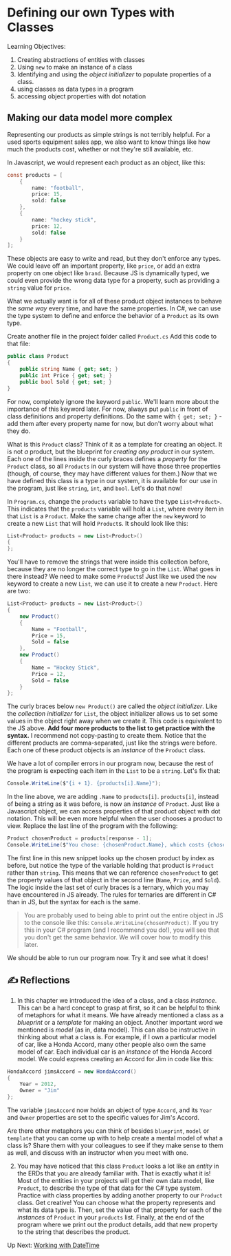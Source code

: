 # Defining our own Types with Classes
Learning Objectives:

1. Creating abstractions of entities with classes
1. Using `new` to make an instance of a class
1. Identifying and using the _object initializer_ to populate properties of a class. 
1. using classes as data types in a program
1. accessing object properties with dot notation

## Making our data model more complex
Representing our products as simple strings is not terribly helpful. For a used sports equipment sales app, we also want to know things like how much the products cost, whether or not they're still available, etc. 

In Javascript, we would represent each product as an object, like this:
``` csharp
const products = [
    {
        name: "football",
        price: 15,
        sold: false
    },
    {
        name: "hockey stick", 
        price: 12, 
        sold: false
    }
];
```
These objects are easy to write and read, but they don't enforce any types. We could leave off an important property, like `price`, or add an extra property on one object like `brand`. Because JS is dynamically typed, we could even provide the wrong data type for a property, such as providing a `string` value for `price`. 

What we actually want is for all of these product object instances to behave the _same way_ every time, and have the same properties. In C#, we can use the type system to define and enforce the behavior of a `Product` as its own type.

Create another file in the project folder called `Product.cs`
Add this code to that file:
``` csharp
public class Product
{
    public string Name { get; set; }
    public int Price { get; set; }
    public bool Sold { get; set; }
}
```
For now, completely ignore the keyword `public`.  We'll learn more about the importance of this keyword later. For now, always put `public` in front of class definitions and property definitions. Do the same with `{ get; set; }` - add them after every property name for now, but don't worry about what they do.   

What is this `Product` class? Think of it as a template for creating an object. It is not _a_ product, but the blueprint for _creating any product_ in our system. Each one of the lines inside the curly braces defines a _property_ for the `Product` class, so all `Products` in our system will have those three properties (though, of course, they may have different values for them.) Now that we have defined this class is a type in our system, it is available for our use in the program, just like `string`, `int`, and `bool`. Let's do that now!

In `Program.cs`, change the `products` variable to have the type `List<Product>`. This indicates that the `products` variable will hold a `List`, where every item in that `List` is a `Product`. Make the same change after the `new` keyword to create a new `List` that will hold `Product`s. It should look like this:
```csharp
List<Product> products = new List<Product>()
{
};
```
You'll have to remove the strings that were inside this collection before, because they are no longer the correct type to go in the `List`. What goes in there instead? We need to make some `Product`s!  Just like we used the `new` keyword to create a new `List`, we can use it to create a new `Product`.  Here are two:
```csharp
List<Product> products = new List<Product>()
{
    new Product()
    { 
        Name = "Football", 
        Price = 15, 
        Sold = false
    },
    new Product() 
    { 
        Name = "Hockey Stick", 
        Price = 12, 
        Sold = false
    }
};
```
The curly braces below `new Product()` are called the _object initializer_. Like the _collection initializer_ for `List`, the object initializer allows us to set some values in the object right away when we create it. This code is equivalent to the JS above. **Add four more products to the list to get practice with the syntax.** I recommend not copy-pasting to create them. Notice that the different products are comma-separated, just like the strings were before. Each one of these product objects is an _instance_ of the `Product` class.

We have a lot of compiler errors in our program now, because the rest of the program is expecting each item in the `List` to be a `string`.  Let's fix that:

```csharp
Console.WriteLine($"{i + 1}. {products[i].Name}");
```
In the line above, we are adding `.Name` to `products[i]`.  `products[i]`, instead of being a string as it was before, is now an _instance_ of `Product`. Just like a Javascript object, we can access properties of that product object with dot notation. This will be even more helpful when the user chooses a product to view. Replace the last line of the program with the following:

```csharp
Product chosenProduct = products[response - 1];
Console.WriteLine($"You chose: {chosenProduct.Name}, which costs {chosenProduct.Price} dollars and is {(chosenProduct.Sold ? "" : "not ")}sold.");
```
The first line in this new snippet looks up the chosen product by index as before, but notice the type of the variable holding that product is `Product` rather than `string`. This means that we can reference `chosenProduct` to get the property values of that object in the second line (`Name`, `Price`, and `Sold`).  The logic inside the last set of curly braces is a ternary, which you may have encountered in JS already. The rules for ternaries are different in C# than in JS, but the syntax for each is the same. 

> You are probably used to being able to print out the entire object in JS to the console like this: `Console.WriteLine(chosenProduct)`. If you try this in your C# program (and I recommend you do!), you will see that you don't get the same behavior. We will cover how to modify this later.

We should be able to run our program now. Try it and see what it does!

## ✍️ Reflections
1. In this chapter we introduced the idea of a class, and a class _instance_. This can be a hard concept to grasp at first, so it can be helpful to think of metaphors for what it means. We have already mentioned a class as a _blueprint_ or a _template_ for making an object. Another important word we mentioned is _model_ (as in, data model).  This can also be instructive in thinking about what a class is. For example, if I own a particular model of car, like a Honda Accord, many other people also own the same model of car. Each individual car is an _instance_ of the Honda Accord model. We could express creating an Accord for Jim in code like this:
```csharp
HondaAccord jimsAccord = new HondaAccord()
{
    Year = 2012,
    Owner = "Jim"
};
```
The variable `jimsAccord` now holds an object of type `Accord`, and its `Year` and `Owner` properties are set to the specific values for Jim's Accord. 

Are there other metaphors you can think of besides `blueprint`, `model` or `template` that you can come up with to help create a mental model of what a class is? Share them with your colleagues to see if they make sense to them as well, and discuss with an instructor when you meet with one.

2. You may have noticed that this class `Product` looks a lot like an _entity_ in the ERDs that you are already familiar with. That is exactly what it is! Most of the entities in your projects will get their own data model, like `Product`, to describe the type of that data for the C# type system. Practice with class properties by adding another property to our `Product` class. Get creative! You can choose what the property represents and what its data type is. Then, set the value of that property for each of the _instances_ of `Product` in your `products` list. Finally, at the end of the program where we print out the product details, add that new property to the string that describes the product. 

Up Next: [Working with DateTime](./foundations-datetime.md)


